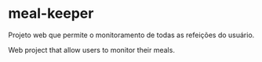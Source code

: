 # meal-keeper

Projeto web que permite o monitoramento de todas as refeições do usuário.

Web project that allow users to monitor their meals.
